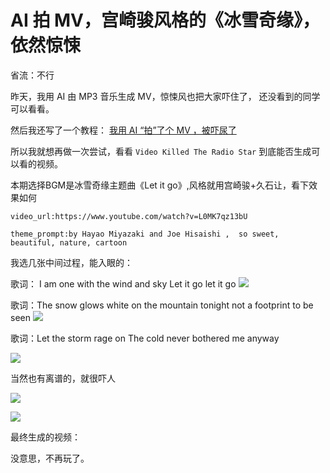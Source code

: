 # AI 拍 MV，宫崎骏风格的《冰雪奇缘》，依然惊悚

省流：不行

昨天，我用 AI 由 MP3 音乐生成 MV，惊悚风也把大家吓住了，
还没看到的同学可以看看。

然后我还写了一个教程：
[我用 AI “拍”了个 MV ，被吓尿了](https://mp.weixin.qq.com/s/uXecfT6qPae2CSobTExf4g)



所以我就想再做一次尝试，看看 `Video Killed The Radio Star` 到底能否生成可以看的视频。

本期选择BGM是冰雪奇缘主题曲《Let it go》,风格就用宫崎骏+久石让，看下效果如何

```
video_url:https://www.youtube.com/watch?v=L0MK7qz13bU

theme_prompt:by Hayao Miyazaki and Joe Hisaishi ,  so sweet, beautiful, nature, cartoon
```

我选几张中间过程，能入眼的：

歌词： I am one with the wind and sky Let it go let it go
![](https://my-wechat.oss-cn-beijing.aliyuncs.com/20221019120854.png)

歌词：The snow glows white on the mountain tonight not a footprint to be seen
![](https://my-wechat.oss-cn-beijing.aliyuncs.com/20221019120138.png)

歌词：Let the storm rage on The cold never bothered me anyway

![](https://my-wechat.oss-cn-beijing.aliyuncs.com/20221019121105.png)


当然也有离谱的，就很吓人

![](https://my-wechat.oss-cn-beijing.aliyuncs.com/20221019121222.png)

![](https://my-wechat.oss-cn-beijing.aliyuncs.com/20221019121242.png)

最终生成的视频：

没意思，不再玩了。